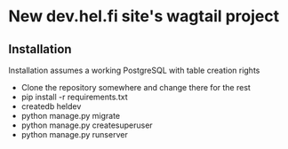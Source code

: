 # New dev.hel.fi site's wagtail project

## Installation

Installation assumes a working PostgreSQL with table creation rights

 * Clone the repository somewhere and change there for the rest
 * pip install -r requirements.txt
 * createdb heldev
 * python manage.py migrate
 * python manage.py createsuperuser
 * python manage.py runserver
